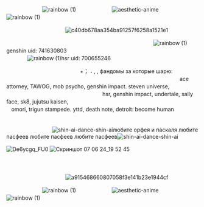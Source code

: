 ㅤㅤㅤㅤㅤㅤㅤ ![rainbow (1)](https://github.com/xgalswees/xgalswees/assets/166125649/4327e9b4-cc2c-4afe-b87c-c5db1f290156) ㅤㅤㅤㅤㅤㅤㅤ![aesthetic-anime](https://github.com/xgalswees/xgalswees/assets/166125649/e075a335-54bc-4f95-a260-902c0f72ca8d)ㅤㅤㅤㅤㅤㅤㅤ![rainbow (1)](https://github.com/xgalswees/xgalswees/assets/166125649/4327e9b4-cc2c-4afe-b87c-c5db1f290156) ㅤ

ㅤㅤㅤㅤㅤㅤㅤㅤㅤㅤㅤㅤ![c40db678aa354ba91257f6258a1521e1](https://github.com/xgalswees/xgalswees/assets/166125649/b9441171-3727-4afc-bdfd-cdae1a34d417)
ㅤ


  ㅤㅤㅤㅤㅤㅤㅤㅤㅤㅤㅤㅤㅤㅤㅤㅤㅤㅤㅤㅤㅤㅤㅤㅤㅤㅤㅤㅤㅤㅤ![rainbow (1)](https://github.com/xgalswees/xgalswees/assets/166125649/84b163d7-c652-4982-9b42-fdc22271a94c)genshin uid: 741630803ㅤㅤㅤㅤㅤㅤㅤㅤㅤㅤㅤㅤㅤㅤㅤㅤㅤㅤㅤㅤㅤㅤㅤㅤㅤㅤㅤㅤㅤㅤ ![rainbow (1)](https://github.com/xgalswees/xgalswees/assets/166125649/84b163d7-c652-4982-9b42-fdc22271a94c)hsr uid: 700655246 
ㅤㅤㅤㅤㅤㅤㅤㅤㅤㅤㅤ

  ㅤㅤㅤㅤㅤㅤㅤㅤㅤㅤㅤㅤㅤㅤㅤ+； ˖ , ,‎ фандомы за которые шарю:
  ㅤㅤㅤㅤㅤㅤㅤㅤ
      ㅤ      ㅤ          ㅤ          ㅤ          ㅤ                ㅤ          ㅤ                ㅤ          ㅤ                ㅤ          ㅤ          ㅤ          ㅤ          ㅤ                ㅤ          ㅤ          ㅤ          ㅤ          ㅤ                ㅤ          ㅤ          ㅤ          ㅤ         ㅤace attorney, TAWOG, mob psycho, genshin impact. steven universe,
  ㅤㅤㅤㅤㅤ     ㅤ                ㅤ          ㅤ          ㅤ          ㅤ          ㅤ                ㅤ          ㅤ          ㅤ          ㅤ          ㅤ                ㅤ          ㅤ          ㅤ          ㅤ     hsr, genshin impact, undertale, sally face, sk8, jujutsu kaisen,
  ㅤㅤㅤㅤㅤㅤㅤㅤㅤㅤㅤㅤㅤㅤㅤㅤㅤㅤㅤㅤㅤㅤㅤㅤㅤㅤㅤomori, trigun stampede. yttd, death note, detroit: become humanㅤㅤㅤㅤㅤ  



  ㅤㅤㅤㅤㅤㅤㅤㅤㅤ ![shin-ai-dance-shin-ai](https://github.com/xgalswees/xgalswees/assets/166125649/538f16c1-5f7e-4fb3-ac57-b8894cd0310d)любите орфея и паскаля любите пасфеев любите пасфеев любите пасфеев![shin-ai-dance-shin-ai](https://github.com/xgalswees/xgalswees/assets/166125649/538f16c1-5f7e-4fb3-ac57-b8894cd0310d)

![De6ycgq_FU0](https://github.com/xgalswees/xgalswees/assets/166125649/1a63eaee-c5e7-48e2-9067-d562dea26108)
![Скриншот 07 06 24_19 52 45](https://github.com/xgalswees/xgalswees/assets/166125649/1f9f8be5-9306-4595-9b99-76dd0cc77bf5)
  ㅤㅤㅤㅤㅤㅤㅤㅤㅤㅤㅤ
ㅤㅤㅤㅤㅤㅤㅤㅤㅤㅤㅤㅤㅤㅤㅤㅤㅤㅤㅤㅤㅤㅤㅤㅤㅤㅤㅤㅤㅤㅤㅤㅤㅤㅤㅤㅤㅤㅤㅤㅤㅤㅤㅤㅤㅤㅤㅤ

ㅤㅤㅤㅤㅤㅤㅤㅤㅤㅤㅤㅤ![a915468660807058f3e141b23e1944cf](https://github.com/xgalswees/xgalswees/assets/166125649/ab99d614-8383-4b0d-81c6-be0db08aad3a)



ㅤㅤㅤㅤㅤㅤㅤ ![rainbow (1)](https://github.com/xgalswees/xgalswees/assets/166125649/4327e9b4-cc2c-4afe-b87c-c5db1f290156) ㅤㅤㅤㅤㅤㅤㅤ![aesthetic-anime](https://github.com/xgalswees/xgalswees/assets/166125649/e075a335-54bc-4f95-a260-902c0f72ca8d)ㅤㅤㅤㅤㅤㅤㅤ![rainbow (1)](https://github.com/xgalswees/xgalswees/assets/166125649/4327e9b4-cc2c-4afe-b87c-c5db1f290156) ㅤ


